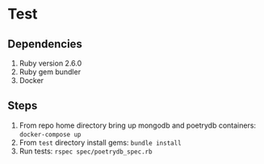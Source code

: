# Test

## Dependencies

1. Ruby version 2.6.0
2. Ruby gem bundler
3. Docker

## Steps

1. From repo home directory bring up mongodb and poetrydb containers: `docker-compose up` 
2. From `test` directory install gems: `bundle install`
3. Run tests: `rspec spec/poetrydb_spec.rb`
